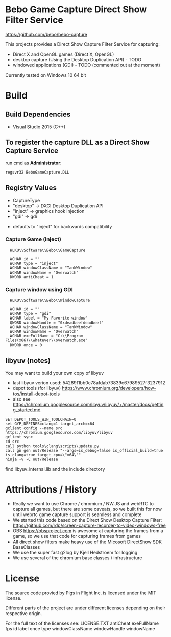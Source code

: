 # Bebo Game Capture Direct Show Filter Service

https://github.com/bebo/bebo-capture

This projects provides a Direct Show Capture Filter Service for capturing:
* Direct X and OpenGL games (Direct X, OpenGL)
* desktop capture (Using the Desktop Duplication API) - TODO
* windowed applications (GDI) - TODO (commented out at the moment)

Currently tested on Windows 10 64 bit

# Build

## Build Dependencies
* Visual Studio 2015 (C++)

## To register the capture DLL as a Direct Show Capture Service

run cmd as __Administrator__:
```
regsvr32 BeboGameCapture.DLL
```

## Registry Values


* CaptureType
 * "desktop" -> DXGI Desktop Duplication API
 * "inject" -> graphics hook injection
 * "gdi" -> gdi

 - defaults to "inject" for backwards compatibility

### Capture Game (inject)
```
  HLKU\\Software\\Bebo\\GameCapture

  WCHAR id = ""
  WCHAR type = "inject"
  WCHAR windowClassName = "TankWindow"
  WCHAR windowName = "Overwatch"
  DWORD antiCheat = 1

```

### Capture window using GDI
```
  HLKU\\Software\\Bebo\\WindowCapture

  WCHAR id = ""
  WCHAR type = "gdi"
  WCHAR label = "My Favorite window"
  QWORD windowHandle = "0xdeadbeefdeadbeef"
  WCHAR windowClassName = "TankWindow"
  WCHAR windowName = "Overwatch"
  WCHAR exeFullName = "C:\\Program Files(x86)\\whatever\\overwatch.exe"
  DWORD once = 0
```


## libyuv (notes)


You may want to build your own copy of libyuv 
* last libyuv verion used: 54289f1bb0c78afdab73839c67989527f3237912
* depot tools (for libyuv) https://www.chromium.org/developers/how-tos/install-depot-tools
* also see https://chromium.googlesource.com/libyuv/libyuv/+/master/docs/getting_started.md

```
SET DEPOT_TOOLS_WIN_TOOLCHAIN=0
set GYP_DEFINES=clang=1 target_arch=x64
gclient config --name src https://chromium.googlesource.com/libyuv/libyuv
gclient sync
cd src
call python tools\clang\scripts\update.py
call gn gen out/Release "--args=is_debug=false is_official_build=true is_clang=true target_cpu=\"x64\""
ninja -v -C out/Release
```
find libyuv_internal.lib and the include directory


# Attributions / History

* Really we want to use Chrome / chromium / NW.JS and webRTC to capture all
  games, but there are some caveats, so we built this for now until webrtc game
  capture support is seamless and complete
* We started this code based on the Direct Show Desktop Capture Filter:
  https://github.com/rdp/screen-capture-recorder-to-video-windows-free
* OBS https://obsproject.com is awesome at capturing the frames from a game,
  so we use that code for capturing frames from games
* All direct show filters make heavy use of the Micosoft DirectShow SDK
  BaseClasses
* We use the super fast g2log by Kjell Hedstroem for logging
* We use several of the chromium base classes / infrastructure

# License

The source code provied by Pigs in Flight Inc. is licensed under the MIT
license.

Different parts of the project are under different licenses depending on their
respective origin.

For the full text of the licenses see: LICENSE.TXT
antiCheat
exeFullName
fps
id
label
once
type
windowClassName
windowHandle
windowName
